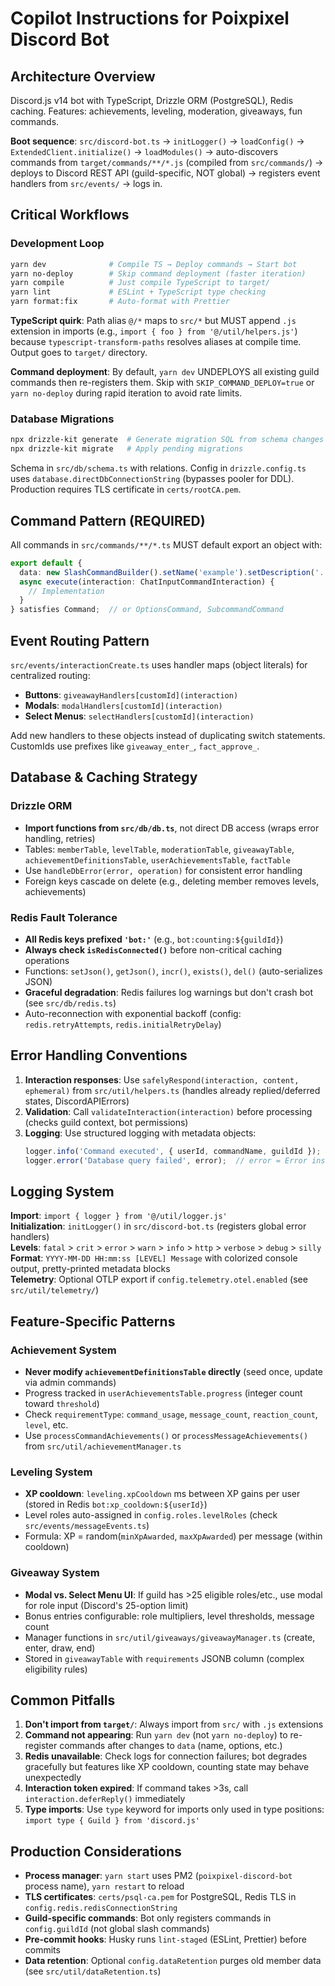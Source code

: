 # Copilot Instructions for Poixpixel Discord Bot

## Architecture Overview

Discord.js v14 bot with TypeScript, Drizzle ORM (PostgreSQL), Redis caching. Features: achievements, leveling, moderation, giveaways, fun commands.

**Boot sequence**: `src/discord-bot.ts` → `initLogger()` → `loadConfig()` → `ExtendedClient.initialize()` → `loadModules()` → auto-discovers commands from `target/commands/**/*.js` (compiled from `src/commands/`) → deploys to Discord REST API (guild-specific, NOT global) → registers event handlers from `src/events/` → logs in.

## Critical Workflows

### Development Loop
```bash
yarn dev              # Compile TS → Deploy commands → Start bot
yarn no-deploy        # Skip command deployment (faster iteration)
yarn compile          # Just compile TypeScript to target/
yarn lint             # ESLint + TypeScript type checking
yarn format:fix       # Auto-format with Prettier
```

**TypeScript quirk**: Path alias `@/*` maps to `src/*` but MUST append `.js` extension in imports (e.g., `import { foo } from '@/util/helpers.js'`) because `typescript-transform-paths` resolves aliases at compile time. Output goes to `target/` directory.

**Command deployment**: By default, `yarn dev` UNDEPLOYS all existing guild commands then re-registers them. Skip with `SKIP_COMMAND_DEPLOY=true` or `yarn no-deploy` during rapid iteration to avoid rate limits.

### Database Migrations
```bash
npx drizzle-kit generate  # Generate migration SQL from schema changes
npx drizzle-kit migrate   # Apply pending migrations
```

Schema in `src/db/schema.ts` with relations. Config in `drizzle.config.ts` uses `database.directDbConnectionString` (bypasses pooler for DDL). Production requires TLS certificate in `certs/rootCA.pem`.

## Command Pattern (REQUIRED)

All commands in `src/commands/**/*.ts` MUST default export an object with:
```typescript
export default {
  data: new SlashCommandBuilder().setName('example').setDescription('...'),
  async execute(interaction: ChatInputCommandInteraction) {
    // Implementation
  }
} satisfies Command;  // or OptionsCommand, SubcommandCommand
```

## Event Routing Pattern

`src/events/interactionCreate.ts` uses handler maps (object literals) for centralized routing:
- **Buttons**: `giveawayHandlers[customId](interaction)` 
- **Modals**: `modalHandlers[customId](interaction)`
- **Select Menus**: `selectHandlers[customId](interaction)`

Add new handlers to these objects instead of duplicating switch statements. CustomIds use prefixes like `giveaway_enter_`, `fact_approve_`.

## Database & Caching Strategy

### Drizzle ORM
- **Import functions from `src/db/db.ts`**, not direct DB access (wraps error handling, retries)
- Tables: `memberTable`, `levelTable`, `moderationTable`, `giveawayTable`, `achievementDefinitionsTable`, `userAchievementsTable`, `factTable`
- Use `handleDbError(error, operation)` for consistent error handling
- Foreign keys cascade on delete (e.g., deleting member removes levels, achievements)

### Redis Fault Tolerance
- **All Redis keys prefixed `'bot:'`** (e.g., `bot:counting:${guildId}`)
- **Always check `isRedisConnected()`** before non-critical caching operations
- Functions: `setJson()`, `getJson()`, `incr()`, `exists()`, `del()` (auto-serializes JSON)
- **Graceful degradation**: Redis failures log warnings but don't crash bot (see `src/db/redis.ts`)
- Auto-reconnection with exponential backoff (config: `redis.retryAttempts`, `redis.initialRetryDelay`)

## Error Handling Conventions

1. **Interaction responses**: Use `safelyRespond(interaction, content, ephemeral)` from `src/util/helpers.ts` (handles already replied/deferred states, DiscordAPIErrors)
2. **Validation**: Call `validateInteraction(interaction)` before processing (checks guild context, bot permissions)
3. **Logging**: Use structured logging with metadata objects:
   ```typescript
   logger.info('Command executed', { userId, commandName, guildId });
   logger.error('Database query failed', error);  // error = Error instance
   ```

## Logging System

**Import**: `import { logger } from '@/util/logger.js'`  
**Initialization**: `initLogger()` in `src/discord-bot.ts` (registers global error handlers)  
**Levels**: `fatal` > `crit` > `error` > `warn` > `info` > `http` > `verbose` > `debug` > `silly`  
**Format**: `YYYY-MM-DD HH:mm:ss [LEVEL] Message` with colorized console output, pretty-printed metadata blocks  
**Telemetry**: Optional OTLP export if `config.telemetry.otel.enabled` (see `src/util/telemetry/`)

## Feature-Specific Patterns

### Achievement System
- **Never modify `achievementDefinitionsTable` directly** (seed once, update via admin commands)
- Progress tracked in `userAchievementsTable.progress` (integer count toward `threshold`)
- Check `requirementType`: `command_usage`, `message_count`, `reaction_count`, `level`, etc.
- Use `processCommandAchievements()` or `processMessageAchievements()` from `src/util/achievementManager.ts`

### Leveling System
- **XP cooldown**: `leveling.xpCooldown` ms between XP gains per user (stored in Redis `bot:xp_cooldown:${userId}`)
- Level roles auto-assigned in `config.roles.levelRoles` (check `src/events/messageEvents.ts`)
- Formula: XP = random(`minXpAwarded`, `maxXpAwarded`) per message (within cooldown)

### Giveaway System
- **Modal vs. Select Menu UI**: If guild has >25 eligible roles/etc., use modal for role input (Discord's 25-option limit)
- Bonus entries configurable: role multipliers, level thresholds, message count
- Manager functions in `src/util/giveaways/giveawayManager.ts` (create, enter, draw, end)
- Stored in `giveawayTable` with `requirements` JSONB column (complex eligibility rules)

## Common Pitfalls

1. **Don't import from `target/`**: Always import from `src/` with `.js` extensions
2. **Command not appearing**: Run `yarn dev` (not `yarn no-deploy`) to re-register commands after changes to `data` (name, options, etc.)
3. **Redis unavailable**: Check logs for connection failures; bot degrades gracefully but features like XP cooldown, counting state may behave unexpectedly
4. **Interaction token expired**: If command takes >3s, call `interaction.deferReply()` immediately
5. **Type imports**: Use `type` keyword for imports only used in type positions: `import type { Guild } from 'discord.js'`

## Production Considerations

- **Process manager**: `yarn start` uses PM2 (`poixpixel-discord-bot` process name), `yarn restart` to reload
- **TLS certificates**: `certs/psql-ca.pem` for PostgreSQL, Redis TLS in `config.redis.redisConnectionString`
- **Guild-specific commands**: Bot only registers commands in `config.guildId` (not global slash commands)
- **Pre-commit hooks**: Husky runs `lint-staged` (ESLint, Prettier) before commits
- **Data retention**: Optional `config.dataRetention` purges old member data (see `src/util/dataRetention.ts`)